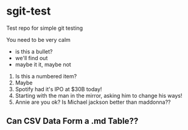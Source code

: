 # sgit-test
Test repo for simple git testing

You need to be very calm

- is this a bullet?
- we'll find out
- maybe it it, maybe not

1. Is this a numbered item?
2. Maybe
3. Spotify had it's IPO at $30B today!
4. Starting with the man in the mirror, asking him to change his ways!
5. Annie are you ok? Is Michael jackson better than maddonna??

## Can CSV Data Form a .md Table??
